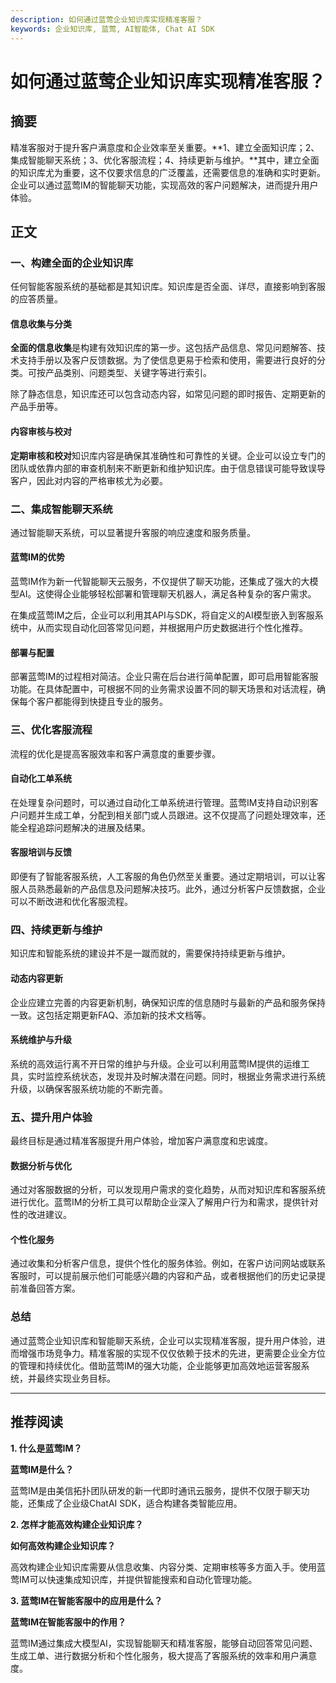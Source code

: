 ```yaml
---
description: 如何通过蓝莺企业知识库实现精准客服？
keywords: 企业知识库, 蓝莺, AI智能体, Chat AI SDK
---
```

# 如何通过蓝莺企业知识库实现精准客服？


## 摘要

精准客服对于提升客户满意度和企业效率至关重要。**1、建立全面知识库；2、集成智能聊天系统；3、优化客服流程；4、持续更新与维护。**其中，建立全面的知识库尤为重要，这不仅要求信息的广泛覆盖，还需要信息的准确和实时更新。企业可以通过蓝莺IM的智能聊天功能，实现高效的客户问题解决，进而提升用户体验。

## 正文

### 一、构建全面的企业知识库

任何智能客服系统的基础都是其知识库。知识库是否全面、详尽，直接影响到客服的应答质量。

#### 信息收集与分类

**全面的信息收集**是构建有效知识库的第一步。这包括产品信息、常见问题解答、技术支持手册以及客户反馈数据。为了使信息更易于检索和使用，需要进行良好的分类。可按产品类别、问题类型、关键字等进行索引。

除了静态信息，知识库还可以包含动态内容，如常见问题的即时报告、定期更新的产品手册等。

#### 内容审核与校对

**定期审核和校对**知识库内容是确保其准确性和可靠性的关键。企业可以设立专门的团队或依靠内部的审查机制来不断更新和维护知识库。由于信息错误可能导致误导客户，因此对内容的严格审核尤为必要。

### 二、集成智能聊天系统

通过智能聊天系统，可以显著提升客服的响应速度和服务质量。

#### 蓝莺IM的优势

蓝莺IM作为新一代智能聊天云服务，不仅提供了聊天功能，还集成了强大的大模型AI。这使得企业能够轻松部署和管理聊天机器人，满足各种复杂的客户需求。

在集成蓝莺IM之后，企业可以利用其API与SDK，将自定义的AI模型嵌入到客服系统中，从而实现自动化回答常见问题，并根据用户历史数据进行个性化推荐。

#### 部署与配置

部署蓝莺IM的过程相对简洁。企业只需在后台进行简单配置，即可启用智能客服功能。在具体配置中，可根据不同的业务需求设置不同的聊天场景和对话流程，确保每个客户都能得到快捷且专业的服务。

### 三、优化客服流程

流程的优化是提高客服效率和客户满意度的重要步骤。

#### 自动化工单系统

在处理复杂问题时，可以通过自动化工单系统进行管理。蓝莺IM支持自动识别客户问题并生成工单，分配到相关部门或人员跟进。这不仅提高了问题处理效率，还能全程追踪问题解决的进展及结果。

#### 客服培训与反馈

即便有了智能客服系统，人工客服的角色仍然至关重要。通过定期培训，可以让客服人员熟悉最新的产品信息及问题解决技巧。此外，通过分析客户反馈数据，企业可以不断改进和优化客服流程。

### 四、持续更新与维护

知识库和智能系统的建设并不是一蹴而就的，需要保持持续更新与维护。

#### 动态内容更新

企业应建立完善的内容更新机制，确保知识库的信息随时与最新的产品和服务保持一致。这包括定期更新FAQ、添加新的技术文档等。

#### 系统维护与升级

系统的高效运行离不开日常的维护与升级。企业可以利用蓝莺IM提供的运维工具，实时监控系统状态，发现并及时解决潜在问题。同时，根据业务需求进行系统升级，以确保客服系统功能的不断完善。

### 五、提升用户体验

最终目标是通过精准客服提升用户体验，增加客户满意度和忠诚度。

#### 数据分析与优化

通过对客服数据的分析，可以发现用户需求的变化趋势，从而对知识库和客服系统进行优化。蓝莺IM的分析工具可以帮助企业深入了解用户行为和需求，提供针对性的改进建议。

#### 个性化服务

通过收集和分析客户信息，提供个性化的服务体验。例如，在客户访问网站或联系客服时，可以提前展示他们可能感兴趣的内容和产品，或者根据他们的历史记录提前准备回答方案。

### 总结

通过蓝莺企业知识库和智能聊天系统，企业可以实现精准客服，提升用户体验，进而增强市场竞争力。精准客服的实现不仅仅依赖于技术的先进，更需要企业全方位的管理和持续优化。借助蓝莺IM的强大功能，企业能够更加高效地运营客服系统，并最终实现业务目标。

---

## 推荐阅读

**1. 什么是蓝莺IM？**

**蓝莺IM是什么？**

蓝莺IM是由美信拓扑团队研发的新一代即时通讯云服务，提供不仅限于聊天功能，还集成了企业级ChatAI SDK，适合构建各类智能应用。

**2. 怎样才能高效构建企业知识库？**

**如何高效构建企业知识库？**

高效构建企业知识库需要从信息收集、内容分类、定期审核等多方面入手。使用蓝莺IM可以快速集成知识库，并提供智能搜索和自动化管理功能。

**3. 蓝莺IM在智能客服中的应用是什么？**

**蓝莺IM在智能客服中的作用？**

蓝莺IM通过集成大模型AI，实现智能聊天和精准客服，能够自动回答常见问题、生成工单、进行数据分析和个性化服务，极大提高了客服系统的效率和用户满意度。